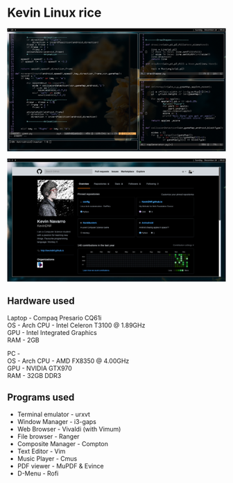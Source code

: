 # Kevin Linux rice

![desktop1](Screenshots/desktop1.png)

![desktop2](Screenshots/desktop2.png)

## Hardware used

Laptop - Compaq Presario CQ61i  
OS     - Arch 
CPU    - Intel Celeron T3100 @ 1.89GHz  
GPU    - Intel Integrated Graphics  
RAM    - 2GB  

PC     -  
OS     - Arch 
CPU    - AMD FX8350 @ 4.00GHz  
GPU    - NVIDIA GTX970  
RAM    - 32GB DDR3  


## Programs used  

+ Terminal emulator  -  urxvt  
+ Window Manager     -  i3-gaps  
+ Web Browser	     -  Vivaldi (with Vimum)  
+ File browser	     -  Ranger  
+ Composite Manager  -  Compton  
+ Text Editor	     -  Vim  
+ Music Player	     -  Cmus 
+ PDF viewer	     -  MuPDF & Evince  
+ D-Menu	     -  Rofi
